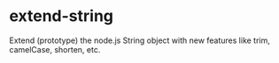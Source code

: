 extend-string
=============

Extend (prototype) the node.js String object with new features like trim, camelCase, shorten, etc.